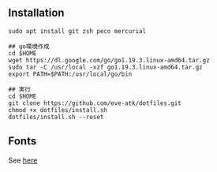 ## Installation
```
sudo apt install git zsh peco mercurial

## go環境作成
cd $HOME
wget https://dl.google.com/go/go1.19.3.linux-amd64.tar.gz
sudo tar -C /usr/local -xzf go1.19.3.linux-amd64.tar.gz
export PATH=$PATH:/usr/local/go/bin

## 実行
cd $HOME
git clone https://github.com/eve-atk/dotfiles.git
chmod +x dotfiles/install.sh
dotfiles/install.sh --reset
```

## Fonts
See [here](https://github.com/powerline/fonts)
